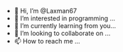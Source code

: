 - 👋 Hi, I’m @Laxman67
- 👀 I’m interested in programming ...
- 🌱 I’m currently learning  from you...
- 💞️ I’m looking to collaborate on ...
- 📫 How to reach me ...

<!---
Laxman67/Laxman67 is a ✨ special ✨ repository because its `README.md` (this file) appears on your GitHub profile.
You can click the Preview link to take a look at your changes.
--->
